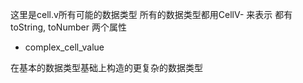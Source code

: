 这里是cell.v所有可能的数据类型
所有的数据类型都用CellV- 来表示
都有toString, toNumber 两个属性 

- complex_cell_value

在基本的数据类型基础上构造的更复杂的数据类型
